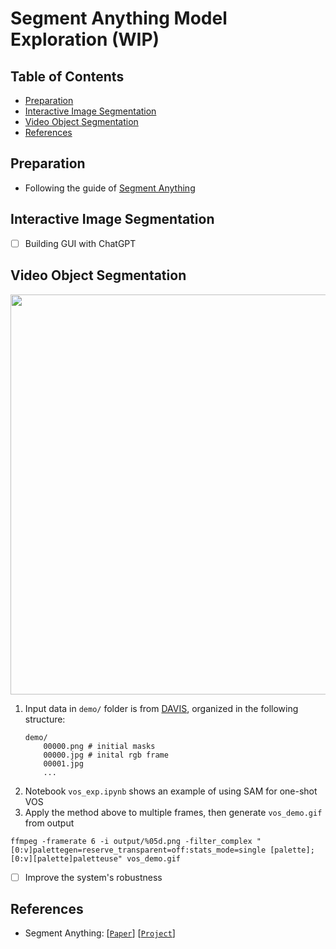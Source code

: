 # Segment Anything Model Exploration (WIP)

## Table of Contents

- [Preparation](#preparation)
- [Interactive Image Segmentation](#seg)
- [Video Object Segmentation](#vos)
- [References](#references)

## Preparation <a name="preparation"></a>
- Following the guide of [Segment Anything](https://github.com/facebookresearch/segment-anything)

## Interactive Image Segmentation <a name="seg"></a>
- [ ] Building GUI with ChatGPT

## Video Object Segmentation <a name="vos"></a>

<p align="center">
  <img src="high.gif" width="640" />
</p>

1. Input data in `demo/` folder is from [DAVIS](https://davischallenge.org/), organized in the following structure:
    ```
    demo/
        00000.png # initial masks
        00000.jpg # inital rgb frame
        00001.jpg
        ...
    ```
2. Notebook `vos_exp.ipynb` shows an example of using SAM for one-shot VOS
3. Apply the method above to multiple frames, then generate `vos_demo.gif` from output
```
ffmpeg -framerate 6 -i output/%05d.png -filter_complex "[0:v]palettegen=reserve_transparent=off:stats_mode=single [palette]; [0:v][palette]paletteuse" vos_demo.gif
```
- [ ] Improve the system's robustness

## References <a name="references"></a>
- Segment Anything: [[`Paper`](https://ai.facebook.com/research/publications/segment-anything/)] [[`Project`](https://segment-anything.com/)]
